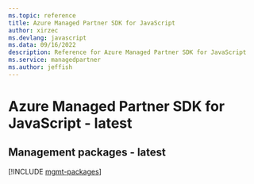 ```yaml
---
ms.topic: reference
title: Azure Managed Partner SDK for JavaScript
author: xirzec
ms.devlang: javascript
ms.data: 09/16/2022
description: Reference for Azure Managed Partner SDK for JavaScript
ms.service: managedpartner
ms.author: jeffish
---
```

# Azure Managed Partner SDK for JavaScript - latest

## Management packages - latest
[!INCLUDE [mgmt-packages](managed-partner-mgmt-index.md)]